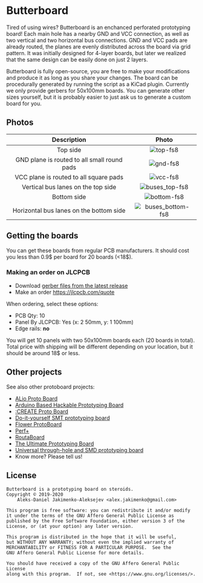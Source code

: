 # Butterboard

Tired of using wires? Butterboard is an enchanced perforated
prototyping board! Each main hole has a nearby GND and VCC connection,
as well as two vertical and two horizontal bus connections. GND and
VCC pads are already routed, the planes are evenly distributed across
the board via grid pattern. It was initially designed for 4-layer
boards, but later we realized that the same design can be easily
done on just 2 layers.

Butterboard is fully open-source, you are free to make your
modifications and produce it as long as you share your changes. The
board can be procedurally generated by running the script as a KiCad
plugin. Currently we only provide gerbers for 50x100mm boards. You can
generate other sizes yourself, but it is probably easier to just ask
us to generate a custom board for you.

## Photos

| Description | Photo |
|:-----------:|:-----:|
| Top side | ![top-fs8](https://user-images.githubusercontent.com/5507503/81975323-83f93c80-962f-11ea-94fd-49229816e784.png) |
| GND plane is routed to all small round pads | ![gnd-fs8](https://user-images.githubusercontent.com/5507503/81975324-852a6980-962f-11ea-81d8-7dcd8c14da9d.png) |
| VCC plane is routed to all square pads | ![vcc-fs8](https://user-images.githubusercontent.com/5507503/81975316-82c80f80-962f-11ea-813e-8740bb9c83b4.png) |
| Vertical bus lanes on the top side | ![buses_top-fs8](https://user-images.githubusercontent.com/5507503/81975326-86f42d00-962f-11ea-8d41-e54a4949bb60.png) |
| Bottom side| ![bottom-fs8](https://user-images.githubusercontent.com/5507503/81975369-94a9b280-962f-11ea-9ede-9023939d22a6.png) |
| Horizontal bus lanes on the bottom side | ![buses_bottom-fs8](https://user-images.githubusercontent.com/5507503/81975336-89568700-962f-11ea-93a6-90df35724544.png) |


## Getting the boards

You can get these boards from regular PCB manufacturers. It should
cost you less than 0.9$ per board for 20 boards (<18$).

### Making an order on JLCPCB

* Download [gerber files from the latest release](https://github.com/RGVID-EU/Butterboard/releases)
* Make an order https://jlcpcb.com/quote

When ordering, select these options:
* PCB Qty: 10
* Panel By JLCPCB: Yes (x: 2 50mm, y: 1 100mm)
* Edge rails: **no**

You will get 10 panels with two 50x100mm boards each (20 boards in
total). Total price with shipping will be different depending on your
location, but it should be around 18$ or less.


## Other projects

See also other protoboard projects:
* [ALio Proto Board](https://www.crowdsupply.com/aerd/alio-proto-board)
* [Arduino Based Hackable Prototyping Board](https://www.instructables.com/id/Arduino-based-hackable-prototyping-board/)
* [:CREATE Proto Board](https://www.kitronik.co.uk/5634-create-proto-board.html)
* [Do-it-yourself SMT prototyping board](http://www.pa3cor.nl/electronics/diy-smt-prototyping-board/)
* [Flower ProtoBoard](https://www.elecfreaks.com/store/blog/post/protoboard-revolution-flower-protoboard.html)
* [Perf+](https://www.kickstarter.com/projects/658903329/perf-the-perfboard-reinvented)
* [RoutaBoard](http://routaboard.com/)
* [The Ultimate Prototyping Board](https://www.kevindarrah.com/wiki/index.php?title=The_Ultimate_Prototyping_Board:)
* [Universal through-hole and SMD prototyping board](http://whitewing.co.uk/protoboard.html)
* Know more? Please tell us!

## License
```
Butterboard is a prototyping board on steroids.
Copyright © 2019-2020
    Aleks-Daniel Jakimenko-Aleksejev <alex.jakimenko@gmail.com>

This program is free software: you can redistribute it and/or modify
it under the terms of the GNU Affero General Public License as
published by the Free Software Foundation, either version 3 of the
License, or (at your option) any later version.

This program is distributed in the hope that it will be useful,
but WITHOUT ANY WARRANTY; without even the implied warranty of
MERCHANTABILITY or FITNESS FOR A PARTICULAR PURPOSE.  See the
GNU Affero General Public License for more details.

You should have received a copy of the GNU Affero General Public License
along with this program.  If not, see <https://www.gnu.org/licenses/>.
```
